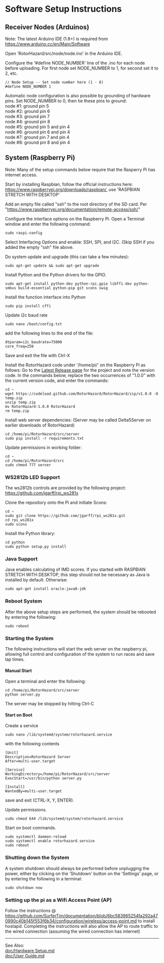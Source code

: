# Software Setup Instructions

## Receiver Nodes (Arduinos)
Note: The latest Arduino IDE (1.8+) is required from https://www.arduino.cc/en/Main/Software

Open 'RotorHazard/src/node/node.ino' in the Arduino IDE.

Configure the '#define NODE_NUMBER' line of the .ino for each node before uploading. For first node set NODE_NUMBER to 1, for second set it to 2, etc.
```
// Node Setup -- Set node number here (1 - 8)
#define NODE_NUMBER 1
```

Automatic node configuration is also possible by grounding of hardware pins. Set NODE_NUMBER to 0, then tie these pins to ground:  
node #1: ground pin 5  
node #2: ground pin 6  
node #3: ground pin 7  
node #4: ground pin 8  
node #5: ground pin 5 and pin 4  
node #6: ground pin 6 and pin 4  
node #7: ground pin 7 and pin 4  
node #8: ground pin 8 and pin 4

## System (Raspberry Pi)
Note: Many of the setup commands below require that the Rasperry Pi has internet access.

Start by installing Raspbian, follow the official instructions here: https://www.raspberrypi.org/downloads/raspbian/, use 'RASPBIAN STRETCH WITH DESKTOP'

Add an empty file called "ssh" to the root directory of the SD card.  Per "https://www.raspberrypi.org/documentation/remote-access/ssh/"

Configure the interface options on the Raspberry Pi.
Open a Terminal window and enter the following command:
```
sudo raspi-config
```
Select Interfacing Options and enable: SSH, SPI, and I2C.  (Skip SSH if you added the empty "ssh" file above.

Do system update and upgrade (this can take a few minutes):
```
sudo apt-get update && sudo apt-get upgrade
```

Install Python and the Python drivers for the GPIO.
```
sudo apt-get install python-dev python-rpi.gpio libffi-dev python-smbus build-essential python-pip git scons swig
```

Install the function interface into Python
```
sudo pip install cffi
```

Update i2c baud rate
```
sudo nano /boot/config.txt
```
add the following lines to the end of the file:
```
dtparam=i2c_baudrate=75000
core_freq=250
```
Save and exit the file with Ctrl-X

Install the RotorHazard code under '/home/pi/' on the Raspberry Pi as follows: Go to the [Latest Release page](https://github.com/RotorHazard/RotorHazard/releases/latest) for the project and note the version code. In the commands below, replace the two occurrences of "1.0.0" with the current version code, and enter the commands:
```
cd ~
wget https://codeload.github.com/RotorHazard/RotorHazard/zip/v1.0.0 -O temp.zip
unzip temp.zip
mv RotorHazard-1.0.0 RotorHazard
rm temp.zip
```

Install web server dependencies:
(Server may be called Delta5Server on earlier downloads of RotorHazard)
```
cd /home/pi/RotorHazard/src/server
sudo pip install -r requirements.txt
```

Update permissions in working folder:
```
cd ~
cd /home/pi/RotorHazard/src
sudo chmod 777 server
```

### WS2812b LED Support
The ws2812b controls are provided by the following project:
https://github.com/jgarff/rpi_ws281x

Clone the repository onto the Pi and initiate Scons:
```
cd ~
sudo git clone https://github.com/jgarff/rpi_ws281x.git
cd rpi_ws281x
sudo scons
```

Install the Python library:
```
cd python
sudo python setup.py install
```

### Java Support
Java enables calculating of IMD scores. If you started with RASPBIAN STRETCH WITH DESKTOP, this step should not be necessary as Java is installed by default. Otherwise:
```
sudo apt-get install oracle-java8-jdk
```

### Reboot System
After the above setup steps are performed, the system should be rebooted by entering the following:
```
sudo reboot
```

### Starting the System

The following instructions will start the web server on the raspberry pi, allowing full control and configuration of the system to run races and save lap times.

#### Manual Start
Open a terminal and enter the following:
```
cd /home/pi/RotorHazard/src/server
python server.py
```
The server may be stopped by hitting Ctrl-C

#### Start on Boot
Create a service
```
sudo nano /lib/systemd/system/rotorhazard.service
```
with the following contents
```
[Unit]
Description=RotorHazard Server
After=multi-user.target

[Service]
WorkingDirectory=/home/pi/RotorHazard/src/server
ExecStart=/usr/bin/python server.py

[Install]
WantedBy=multi-user.target
```
save and exit (CTRL-X, Y, ENTER).

Update permissions.
```
sudo chmod 644 /lib/systemd/system/rotorhazard.service
```

Start on boot commands.
```
sudo systemctl daemon-reload
sudo systemctl enable rotorhazard.service
sudo reboot
```

### Shutting down the System
A system shutdown should always be performed before unplugging the power, either by clicking on the 'Shutdown' button on the 'Settings' page, or by entering the following in a terminal:
```
sudo shutdown now
```

### Setting up the pi as a Wifi Access Point (AP)
Follow the instructions @ https://github.com/SurferTim/documentation/blob/6bc583965254fa292a470990c40b145f553f6b34/configuration/wireless/access-point.md to install hostapd.  Completing the instructions will also allow the AP to route traffic to the wired connection (assuming the wired connection has internet)

-----------------------------

See Also:  
[doc/Hardware Setup.md](Hardware%20Setup.md)  
[doc/User Guide.md](User%20Guide.md)
